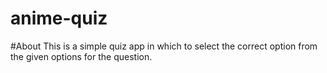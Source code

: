 # anime-quiz
#About
This is a simple quiz app in which to select the correct option from the given options for the question.
